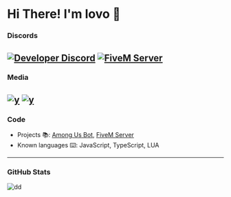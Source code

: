 # Hi There! I'm lovo 👋

### Discords
[![Developer Discord](https://discordapp.com/api/guilds/771135731966935071/widget.png?style=banner4)](https://discord.gg/bx83zy7Vye)
[![FiveM Server](https://discordapp.com/api/guilds/815091639257268284/widget.png?style=banner4)](https://discord.gg/89D8q2Hf8U)
---
### Media
[![y](https://img.shields.io/badge/-lovo-FF0000?style=for-the-badge&logo=YouTube&logoColor=white)](https://www.youtube.com/channel/UC8uCaf4QGuS71oC6P4kvgOQ)
[![y](https://img.shields.io/badge/-Discord-7289DA?style=for-the-badge&logo=Discord&logoColor=white)](https://discord.com/users/646087652814225439)
---
### Code
- Projects 📚: [Among Us Bot](https://top.gg/bot/769351346180587551), [FiveM Server](https://servers.fivem.net/servers/detail/zjr39y)
- Known languages ⌨️: JavaScript, TypeScript, LUA
---
### GitHub Stats
![dd](https://github-readme-stats-eight-theta.vercel.app/api?username=lIovo&show_icons=true&theme=react&include_all_commits=true&count_private)
